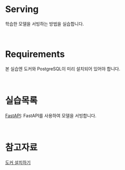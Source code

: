 # Serving

학습한 모델을 서빙하는 방법을 실습합니다.

<br>

# Requirements

본 실습엔 도커와 PostgreSQL이 미리 설치되어 있어야 합니다.

<br>

# 실습목록

[FastAPI](fastapi/README.md): FastAPI를 사용하여 모델을 서빙합니다.

<br>

# 참고자료
[도커 설치하기]()  
